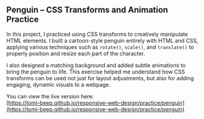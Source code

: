 ## Penguin – CSS Transforms and Animation Practice

In this project, I practiced using CSS transforms to creatively manipulate HTML elements. I built a cartoon-style penguin entirely with HTML and CSS, applying various techniques such as `rotate()`, `scale()`, and `translate()` to properly position and resize each part of the character.

I also designed a matching background and added subtle animations to bring the penguin to life. This exercise helped me understand how CSS transforms can be used not just for layout adjustments, but also for adding engaging, dynamic visuals to a webpage.

You can view the live version here:  
[https://tomi-beep.github.io/responsive-web-design/practice/penguin](https://tomi-beep.github.io/responsive-web-design/practice/penguin)
